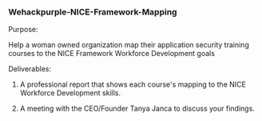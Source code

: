 ### Wehackpurple-NICE-Framework-Mapping

Purpose: 

Help a woman owned organization map their application security training courses to the NICE Framework Workforce Development goals

Deliverables: 
1. A professional report that shows each course's mapping to the NICE Workforce Development skills. 

2. A meeting with the CEO/Founder Tanya Janca to discuss your findings.
